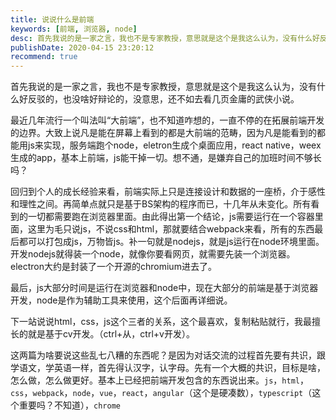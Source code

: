 ```yaml
---
title: 说说什么是前端
keywords: [前端, 浏览器, node]
desc: 首先我说的是一家之言，我也不是专家教授，意思就是这个是我这么认为，没有什么好反驳的，也没啥好辩论的，没意思，还不如去看几页金庸的武侠小说。
publishDate: 2020-04-15 23:20:12
recommend: true
---
```


首先我说的是一家之言，我也不是专家教授，意思就是这个是我这么认为，没有什么好反驳的，也没啥好辩论的，没意思，还不如去看几页金庸的武侠小说。

最近几年流行一个叫法叫“大前端”，也不知道咋想的，一直不停的在拓展前端开发的边界。大致上说凡是能在屏幕上看到的都是大前端的范畴，因为凡是能看到的都能用js来实现，服务端跑个node，eletron生成个桌面应用，react native，weex生成的app，基本上前端，js能干掉一切。想不通，是嫌弃自己的加班时间不够长吗？

回归到个人的成长经验来看，前端实际上只是连接设计和数据的一座桥，介于感性和理性之间。再简单点就只是基于BS架构的程序而已，十几年从未变化。所有看到的一切都需要跑在浏览器里面。由此得出第一个结论，js需要运行在一个容器里面，这里为毛只说js，不说css和html，那就要结合webpack来看，所有的东西最后都可以打包成js，万物皆js。补一句就是nodejs，就是js运行在node环境里面。开发nodejs就得装一个node，就像你要看网页，就需要先装一个浏览器。electron大约是封装了一个开源的chromium进去了。

最后，js大部分时间是运行在浏览器和node中，现在大部分的前端是基于浏览器开发，node是作为辅助工具来使用，这个后面再详细说。

下一站说说html，css，js这个三者的关系，这个最喜欢，复制粘贴就行，我最擅长的就是基于cv开发。（ctrl+从，ctrl+v开发）。

这两篇为啥要说这些乱七八糟的东西呢？是因为对话交流的过程首先要有共识，跟学语文，学英语一样，首先得认汉字，认字母。先有一个大概的共识，目标是啥，怎么做，怎么做更好。基本上已经把前端开发包含的东西说出来。`js`，`html`，`css`，`webpack`，`node`，`vue`，`react`，`angular`（这个是硬凑数），`typescript`（这个重要吗？不知道），`chrome`
